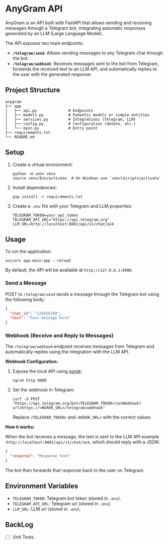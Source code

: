 # AnyGram API

AnyGram is an API built with FastAPI that allows sending and receiving messages through a Telegram bot, integrating automatic responses generated by an LLM (Large Language Model).

The API exposes two main endpoints:

- **`/telegram/send`**: Allows sending messages to any Telegram chat through the bot.
- **`/telegram/webhook`**: Receives messages sent to the bot from Telegram, forwards the received text to an LLM API, and automatically replies to the user with the generated response.

## Project Structure

```
anygram
├── app
│   ├── api.py              # Endpoints 
│   ├── models.py           # Pydantic models or simple entities
│   ├── services.py         # Integrations (Telegram, LLM)
│   ├── config.py           # Configuration (dotenv, etc.)
│   └── main.py             # Entry point
├── requirements.txt
└── README.md
```

## Setup

1. Create a virtual environment:
   ```
   python -m venv venv
   source venv/bin/activate  # On Windows use `venv\Scripts\activate`
   ```

2. Install dependencies:
   ```
   pip install -r requirements.txt
   ```

3. Create a `.env` file with your Telegram and LLM properties:
   ```
   TELEGRAM_TOKEN=your_api_token
   TELEGRAM_API_URL="https://api.telegram.org"
   LLM_URL=http://localhost:8081/api/v1/chat/ask
   ```

## Usage

To run the application:
```
uvicorn app.main:app --reload
```

By default, the API will be available at `http://127.0.0.1:8000`.

### Send a Message

POST to `/telegram/send` sends a message through the Telegram bot using the following body:

```json
{
  "chat_id": "123456789",
  "text": "Your message here"
}
```

### Webhook (Receive and Reply to Messages)

The `/telegram/webhook` endpoint receives messages from Telegram and automatically replies using the integration with the LLM API.

**Webhook Configuration:**

1. Expose the local API using [ngrok](https://ngrok.com/):
   ```
   ngrok http 8000
   ```

2. Set the webhook in Telegram:
   ```
   curl -X POST "https://api.telegram.org/bot<TELEGRAM_TOKEN>/setWebhook?url=https://<NGROK_URL>/telegram/webhook"
   ```
   Replace `<TELEGRAM_TOKEN>` and `<NGROK_URL>` with the correct values.

**How it works:**  

When the bot receives a message, the text is sent to the LLM API example :`http://localhost:8081/api/v1/chat/ask`, which should reply with a JSON:

```json
{
  "response": "Response text"
}
```
The bot then forwards that response back to the user on Telegram.

## Environment Variables

- `TELEGRAM_TOKEN`: Telegram bot token (stored in `.env`).
- `TELEGRAM_API_URL`: Telegram url (stored in `.env`).
- `LLM_URL`: LLM url (stored in `.env`).
 
## BackLog

- [ ] Unit Tests.
